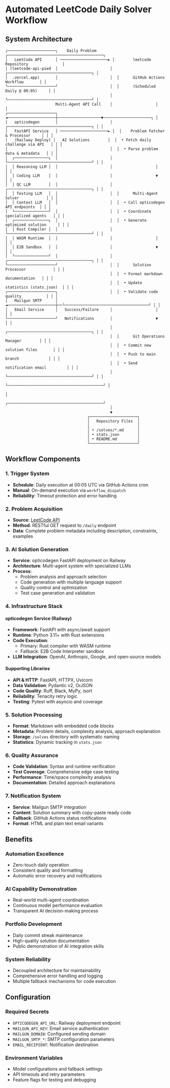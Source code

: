 # Automated LeetCode Daily Solver Workflow

## System Architecture

```
┌─────────────────────┐    Daily Problem     ┌──────────────────────────────────────────┐
│   LeetCode API      │ ─────────────────────► │        leetcode Repository               │
│ (leetcode-api-pied  │                       │  ┌─────────────────────────────────────┐ │
│  .vercel.app)       │                       │  │      GitHub Actions Workflow       │ │
└─────────────────────┘                       │  │      (Scheduled Daily @ 00:05)     │ │
                                              │  └─────────────────────────────────────┘ │
                      Multi-Agent API Call    │                   │                       │
┌─────────────────────┐ ◄─────────────────────┼───────────────────▼─────────────────────┐ │
│   opticodegen       │                       │  ┌─────────────────────────────────────┐ │ │
│   FastAPI Service   │ ─────────────────────► │  │    Problem Fetcher & Processor     │ │ │
│   (Railway Deploy) │   AI Solutions        │  │  • Fetch daily challenge via API   │ │ │
│                     │                       │  │  • Parse problem data & metadata   │ │ │
│  ┌───────────────┐  │                       │  └─────────────────────────────────────┘ │ │
│  │ Reasoning LLM │  │                       │                   │                       │ │
│  │ Coding LLM    │  │                       │                   ▼                       │ │
│  │ QC LLM        │  │                       │  ┌─────────────────────────────────────┐ │ │
│  │ Testing LLM   │  │                       │  │      Multi-Agent Solver            │ │ │
│  │ Context LLM   │  │                       │  │  • Call opticodegen API endpoints  │ │ │
│  └───────────────┘  │                       │  │  • Coordinate specialized agents   │ │ │
│  ┌───────────────┐  │                       │  │  • Generate optimized solution     │ │ │
│  │ Rust Compiler │  │                       │  └─────────────────────────────────────┘ │ │
│  │ WASM Runtime  │  │                       │                   │                       │ │
│  │ E2B Sandbox   │  │                       │                   ▼                       │ │
│  └───────────────┘  │                       │  ┌─────────────────────────────────────┐ │ │
└─────────────────────┘                       │  │      Solution Processor            │ │ │
                                              │  │  • Format markdown documentation   │ │ │
                                              │  │  • Update statistics (stats.json)  │ │ │
┌─────────────────────┐                       │  │  • Validate code quality           │ │ │
│   Mailgun SMTP      │ ◄─────────────────────┼──└─────────────────────────────────────┘ │ │
│   Email Service     │   Success/Failure     │                   │                       │ │
└─────────────────────┘   Notifications       │                   ▼                       │ │
                                              │  ┌─────────────────────────────────────┐ │ │
                                              │  │      Git Operations Manager        │ │ │
                                              │  │  • Commit new solution files       │ │ │
                                              │  │  • Push to main branch             │ │ │
                                              │  │  • Send notification email         │ │ │
                                              │  └─────────────────────────────────────┘ │ │
                                              └──────────────────────────────────────────┘ │
                                                                                          │
                                              ┌──────────────────────────────────────────┘
                                              │
                                              ▼
                                    ┌─────────────────────┐
                                    │   Repository Files  │
                                    │                     │
                                    │ • /solves/*.md      │
                                    │ • stats.json        │
                                    │ • README.md         │
                                    └─────────────────────┘
```

## Workflow Components

### 1. **Trigger System**
- **Schedule**: Daily execution at 00:05 UTC via GitHub Actions cron
- **Manual**: On-demand execution via `workflow_dispatch`
- **Reliability**: Timeout protection and error handling

### 2. **Problem Acquisition**
- **Source**: [LeetCode API](https://leetcode-api-pied.vercel.app/daily)
- **Method**: RESTful GET request to `/daily` endpoint
- **Data**: Complete problem metadata including description, constraints, examples

### 3. **AI Solution Generation**
- **Service**: opticodegen FastAPI deployment on Railway
- **Architecture**: Multi-agent system with specialized LLMs
- **Process**: 
  - Problem analysis and approach selection
  - Code generation with multiple language support
  - Quality control and optimization
  - Test case generation and validation

### 4. **Infrastructure Stack**

#### opticodegen Service (Railway)
- **Framework**: FastAPI with async/await support
- **Runtime**: Python 3.11+ with Rust extensions
- **Code Execution**: 
  - Primary: Rust compiler with WASM runtime
  - Fallback: E2B Code Interpreter sandbox
- **LLM Integration**: OpenAI, Anthropic, Google, and open-source models

#### Supporting Libraries
- **API & HTTP**: FastAPI, HTTPX, Uvicorn
- **Data Validation**: Pydantic v2, OrJSON
- **Code Quality**: Ruff, Black, MyPy, isort
- **Reliability**: Tenacity retry logic
- **Testing**: Pytest with asyncio and coverage

### 5. **Solution Processing**
- **Format**: Markdown with embedded code blocks
- **Metadata**: Problem details, complexity analysis, approach explanation
- **Storage**: `/solves` directory with systematic naming
- **Statistics**: Dynamic tracking in `stats.json`

### 6. **Quality Assurance**
- **Code Validation**: Syntax and runtime verification
- **Test Coverage**: Comprehensive edge case testing
- **Performance**: Time/space complexity analysis
- **Documentation**: Detailed approach explanations

### 7. **Notification System**
- **Service**: Mailgun SMTP integration
- **Content**: Solution summary with copy-paste ready code
- **Fallback**: GitHub Actions status notifications
- **Format**: HTML and plain text email variants

## Benefits

### **Automation Excellence**
- Zero-touch daily operation
- Consistent quality and formatting
- Automatic error recovery and notifications

### **AI Capability Demonstration**
- Real-world multi-agent coordination
- Continuous model performance evaluation
- Transparent AI decision-making process

### **Portfolio Development**
- Daily commit streak maintenance
- High-quality solution documentation
- Public demonstration of AI integration skills

### **System Reliability**
- Decoupled architecture for maintainability
- Comprehensive error handling and logging
- Multiple fallback mechanisms for code execution

## Configuration

### Required Secrets
- `OPTICODEGEN_API_URL`: Railway deployment endpoint
- `MAILGUN_API_KEY`: Email service authentication
- `MAILGUN_DOMAIN`: Configured sending domain
- `MAILGUN_SMTP_*`: SMTP configuration parameters
- `EMAIL_RECIPIENT`: Notification destination

### Environment Variables
- Model configurations and fallback settings
- API timeouts and retry parameters
- Feature flags for testing and debugging
